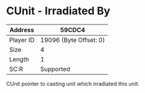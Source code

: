 #  CUnit - Irradiated By
Address   | 59CDC4
----------|-------------
Player ID | 19096 (Byte Offset: 0)
Size 	  | 4
Length 	  | 1
SC:R      | Supported

CUnit pointer to casting unit which irradiated this unit.
